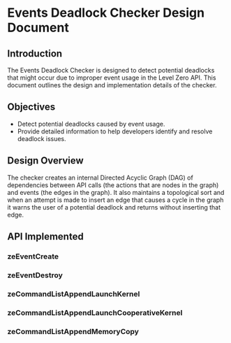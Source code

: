 # Events Deadlock Checker Design Document

## Introduction
The Events Deadlock Checker is designed to detect potential deadlocks that might occur due to improper event usage in the Level Zero API. This document outlines the design and implementation details of the checker.

## Objectives
- Detect potential deadlocks caused by event usage.
- Provide detailed information to help developers identify and resolve deadlock issues.

## Design Overview
The checker creates an internal Directed Acyclic Graph (DAG) of dependencies between API calls (the actions that are nodes in the graph) and events (the edges in the graph). It also maintains a topological sort and when an attempt is made to insert an edge that causes a cycle in the graph it warns the user of a potential deadlock and returns without inserting that edge.

## API Implemented
### zeEventCreate
### zeEventDestroy
### zeCommandListAppendLaunchKernel
### zeCommandListAppendLaunchCooperativeKernel
### zeCommandListAppendMemoryCopy
